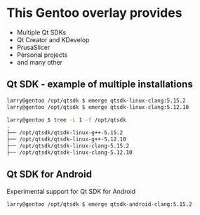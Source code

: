 # This Gentoo overlay provides
* Multiple Qt SDKs
* Qt Creator and KDevelop
* PrusaSlicer
* Personal projects
* and many other

## Qt SDK - example of multiple installations

```bash
larry@gentoo /opt/qtsdk $ emerge qtsdk-linux-clang:5.15.2
larry@gentoo /opt/qtsdk $ emerge qtsdk-linux-clang:5.12.10

larry@gentoo $ tree -L 1 -f /opt/qtsdk
.
├── /opt/qtsdk/qtsdk-linux-g++-5.15.2
├── /opt/qtsdk/qtsdk-linux-g++-5.12.10
├── /opt/qtsdk/qtsdk-linux-clang-5.15.2
├── /opt/qtsdk/qtsdk-linux-clang-5.12.10
```

## Qt SDK for Android
Experimental support for Qt SDK for Android

```bash
larry@gentoo /opt/qtsdk $ emerge qtsdk-android-clang:5.15.2
```
